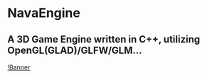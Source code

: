 # NavaEngine

## A 3D Game Engine written in C++, utilizing OpenGL(GLAD)/GLFW/GLM...

[!Banner](docs/nava_banner.png)
